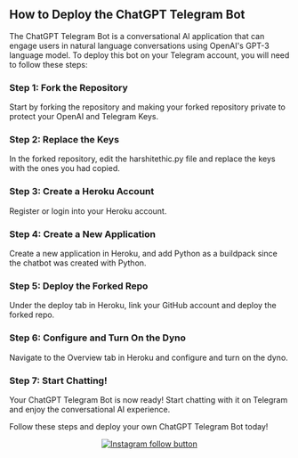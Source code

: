 <h2>How to Deploy the ChatGPT Telegram Bot</h2>
<p>The ChatGPT Telegram Bot is a conversational AI application that can engage users in natural language conversations using OpenAI's GPT-3 language model. To deploy this bot on your Telegram account, you will need to follow these steps:</p>
<h3>Step 1: Fork the Repository</h3>
<p>Start by forking the repository and making your forked repository private to protect your OpenAI and Telegram Keys.</p>
<h3>Step 2: Replace the Keys</h3>
<p>In the forked repository, edit the harshitethic.py file and replace the keys with the ones you had copied.</p>
<h3>Step 3: Create a Heroku Account</h3>
<p>Register or login into your Heroku account.</p>
<h3>Step 4: Create a New Application</h3>
<p>Create a new application in Heroku, and add Python as a buildpack since the chatbot was created with Python.</p>
<h3>Step 5: Deploy the Forked Repo</h3>
<p>Under the deploy tab in Heroku, link your GitHub account and deploy the forked repo.</p>
<h3>Step 6: Configure and Turn On the Dyno</h3>
<p>Navigate to the Overview tab in Heroku and configure and turn on the dyno.</p>
<h3>Step 7: Start Chatting!</h3>
<p>Your ChatGPT Telegram Bot is now ready! Start chatting with it on Telegram and enjoy the conversational AI experience.</p>
<p>Follow these steps and deploy your own ChatGPT Telegram Bot today!</p>

<div align="center">
  <a href="https://www.instagram.com/shankar_sharma_90/">
    <img src="https://img.shields.io/badge/Follow%20%40harshitethic-Follow%20on%20Instagram-833AB4?logo=instagram&style=for-the-badge" alt="Instagram follow button">
  </a>
</div>
